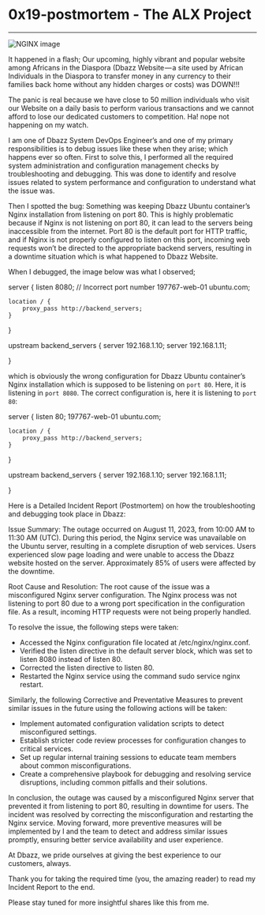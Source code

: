 # 0x19-postmortem - The ALX Project
--------------

![NGINX image](https://encrypted-tbn0.gstatic.com/images?q=tbn:ANd9GcSLP9iIfWr_njC9WzuVPJ1nHqDRbcmJVLfHQA&usqp=CAU)

It happened in a flash; Our upcoming, highly vibrant and popular website among Africans in the Diaspora (Dbazz Website — a site used by African Individuals in the Diaspora to transfer money in any currency to their families back home without any hidden charges or costs) was DOWN!!!

The panic is real because we have close to 50 million individuals who visit our Website on a daily basis to perform various transactions and we cannot afford to lose our dedicated customers to competition. Ha! nope not happening on my watch.

I am one of Dbazz System DevOps Engineer’s and one of my primary responsibilities is to debug issues like these when they arise; which happens ever so often. First to solve this, I performed all the required system administration and configuration management checks by troubleshooting and debugging. This was done to identify and resolve issues related to system performance and configuration to understand what the issue was.

Then I spotted the bug: Something was keeping Dbazz Ubuntu container’s Nginx installation from listening on port 80. This is highly problematic because if Nginx is not listening on port 80, it can lead to the servers being inaccessible from the internet. Port 80 is the default port for HTTP traffic, and if Nginx is not properly configured to listen on this port, incoming web requests won’t be directed to the appropriate backend servers, resulting in a downtime situation which is what happened to Dbazz Website.

When I debugged, the image below  was what I observed;

server {
    listen 8080;  // Incorrect port number
 197767-web-01 ubuntu.com;

    location / {
        proxy_pass http://backend_servers;
    }
}

upstream backend_servers {
    server 192.168.1.10;
    server 192.168.1.11;

}

which is obviously the wrong configuration for Dbazz Ubuntu container’s Nginx installation which is supposed to be listening on `port 80`. Here, it is listening in `port 8080`.
The correct configuration is, here it is listening to `port 80`:

server {
    listen 80;
    197767-web-01 ubuntu.com;

    location / {
        proxy_pass http://backend_servers;
    }
}

upstream backend_servers {
    server 192.168.1.10;
    server 192.168.1.11;

}

Here is a Detailed Incident Report (Postmortem) on how the troubleshooting and debugging took place in Dbazz:

Issue Summary: The outage occurred on August 11, 2023, from 10:00 AM to 11:30 AM (UTC). During this period, the Nginx service was unavailable on the Ubuntu server, resulting in a complete disruption of web services. Users experienced slow page loading and were unable to access the Dbazz website hosted on the server. Approximately 85% of users were affected by the downtime.

Root Cause and Resolution: The root cause of the issue was a misconfigured Nginx server configuration. The Nginx process was not listening to port 80 due to a wrong port specification in the configuration file. As a result, incoming HTTP requests were not being properly handled.

To resolve the issue, the following steps were taken:
- Accessed the Nginx configuration file located at /etc/nginx/nginx.conf.
- Verified the listen directive in the default server block, which was set to listen 8080 instead of listen 80.
- Corrected the listen directive to listen 80.
- Restarted the Nginx service using the command sudo service nginx restart.

Similarly, the following Corrective and Preventative Measures to prevent similar issues in the future using the following actions will be taken:

- Implement automated configuration validation scripts to detect misconfigured settings.
- Establish stricter code review processes for configuration changes to critical services.
- Set up regular internal training sessions to educate team members about common misconfigurations.
- Create a comprehensive playbook for debugging and resolving service disruptions, including common pitfalls and their solutions.

In conclusion, the outage was caused by a misconfigured Nginx server that prevented it from listening to port 80, resulting in downtime for users. The incident was resolved by correcting the misconfiguration and restarting the Nginx service. Moving forward, more preventive measures will be implemented by I and the team to detect and address similar issues promptly, ensuring better service availability and user experience.

At Dbazz, we pride ourselves at giving the best experience to our customers, always.

Thank you for taking the required time (you, the amazing reader) to read my Incident Report to the end.

Please stay tuned for more insightful shares like this from me.
